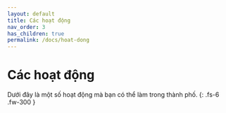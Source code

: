 ```yaml
---
layout: default
title: Các hoạt động
nav_order: 3
has_children: true
permalink: /docs/hoat-dong
---
```


# Các hoạt động

Dưới đây là một số hoạt động mà bạn có thể làm trong thành phố.
{: .fs-6 .fw-300 }
